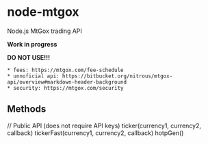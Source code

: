 node-mtgox
==========

Node.js MtGox trading API

**Work in progress**

**DO NOT USE!!!**

    * fees: https://mtgox.com/fee-schedule
    * unnoficial api: https://bitbucket.org/nitrous/mtgox-api/overview#markdown-header-background
    * security: https://mtgox.com/security

## Methods

// Public API (does not require API keys)
ticker(currency1, currency2, callback)
tickerFast(currency1, currency2, callback)
hotpGen()
